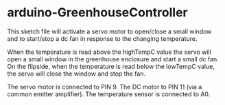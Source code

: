 # arduino-GreenhouseController

This sketch file will activate a servo motor to open/close a small window and to start/stop a dc fan in response to the changing temperature. 

When the temperature is read above the highTempC value the servo will open a small window in the greenhouse enclosure and start a small dc fan. On the flipside, when the temperature is read below the lowTempC value, the servo will close the window and stop the fan. 

The servo motor is connected to PIN 9.
The DC motor to PIN 11 (via a common emitter amplifier). 
The temperature sensor is connected to A0.
